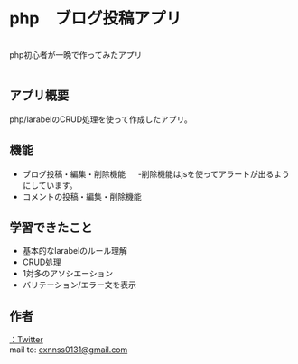 # php　ブログ投稿アプリ
<br>
php初心者が一晩で作ってみたアプリ
<br>
<br>




## アプリ概要
php/larabelのCRUD処理を使って作成したアプリ。


## 機能
- ブログ投稿・編集・削除機能
　 -削除機能はjsを使ってアラートが出るようにしています。
- コメントの投稿・編集・削除機能




## 学習できたこと
- 基本的なlarabelのルール理解
- CRUD処理
- 1対多のアソシエーション
- バリテーション/エラー文を表示
## 作者
[：Twitter](https://twitter.com/engneer_louis)  
mail to: [exnnss0131@gmail.com](exnnss0131@gmail.com)
